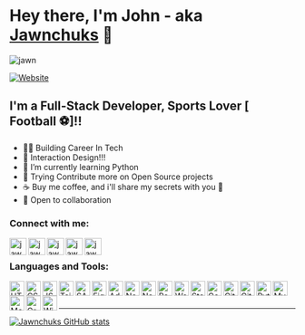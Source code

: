 # Hey there, I'm John - aka [Jawnchuks][website] 👋

![jawn](https://user-images.githubusercontent.com/45388316/162934464-4f9c2460-79d3-4a9b-9c33-29bb510ffa29.png)

[![Website](https://img.shields.io/website?label=jawnchuks.com&style=for-the-badge&url=https%3A%2F%2Fjawnchuks.com)](https://jawnchuks.com)

## I'm a Full-Stack Developer, Sports Lover [ Football ⚽]!!

- 👨‍💻 Building Career In Tech
- 📲 Interaction Design!!!
- 🐍 I’m currently learning Python
- 📝 Trying Contribute more on Open Source projects
- ☕ Buy me coffee, and i'll share my secrets with you 🤣
- 👯 Open to collaboration

### Connect with me:

[<img align="left" alt="jawnchuks | Website" width="30px"  src="https://user-images.githubusercontent.com/45388316/162945939-13dbfda2-43d2-4ca2-9767-3b29c69730f5.png" />][website]
[<img align="left" alt="jawnchuks | Twitter" width="30px"  src="https://user-images.githubusercontent.com/45388316/162946088-c71da512-6a5a-44ef-9c64-52d6047ac6b8.png" />][twitter]
[<img align="left" alt="jawnchuks | LinkedIn" width="30px"  src="https://user-images.githubusercontent.com/45388316/162946026-e37fdf68-3813-4bc9-a349-f7208986d53d.png" />][linkedin]
[<img align="left" alt="jawnchuks | Instagram" width="30px"  src="https://user-images.githubusercontent.com/45388316/162945823-1af2d683-8817-4c42-868c-acc8425bae56.png" />][instagram]
[<img align="left" alt="jawnchuks | Devto" width="30px"  src="https://user-images.githubusercontent.com/45388316/162945746-f2599342-c360-4147-afaf-3fabe54d046b.png" />][devto]


<br />

### Languages and Tools:


<img align="left" alt="HTML5" width="26px" src="https://user-images.githubusercontent.com/45388316/162946215-63c8aea4-1586-4cac-98ff-19ffd41c8daa.png" />

<img align="left" alt="CSS3" width="26px" src="https://user-images.githubusercontent.com/45388316/162946709-cf620fa0-44b6-4145-92d4-2b9bb85ffac0.png" />

<img align="left" alt="JS" width="26px" src="https://user-images.githubusercontent.com/45388316/162946800-5d1e8ac8-db03-4c27-a2fe-303e1a258f91.png" />

<img align="left" alt="Tailwind" width="26px" src="https://user-images.githubusercontent.com/45388316/162946915-da8eb2f8-2c07-4e4f-977f-7b03254be17d.png" />

<img align="left" alt="SASS" width="26px" src="https://user-images.githubusercontent.com/45388316/162947053-4cb4b00a-22c7-4f8f-9e68-c62ef7cdbb84.png" />

<img align="left" alt="Figma" width="26px" src="https://user-images.githubusercontent.com/45388316/162948428-709e01b3-fbbf-4088-8c6c-a60d0aee8fbb.png" />

<img align="left" alt="Adobe-XD" width="26px" src="https://user-images.githubusercontent.com/45388316/162948548-ed304f00-cfca-494c-9836-45d68e2c0db7.png" />

<img align="left" alt="Node-js" width="26px" src="https://user-images.githubusercontent.com/45388316/162948720-2eaacd4b-2c5b-4e45-ba33-77fe05e9952f.png" />

<img align="left" alt="Next-js" width="26px" src="https://user-images.githubusercontent.com/45388316/162948860-6ea07db6-f87f-448c-8509-420befce7823.png" />

<img align="left" alt="React-js" width="26px" src="https://user-images.githubusercontent.com/45388316/162949042-ce636513-09ab-486f-ab31-89cdb5a359d2.png" />

<img align="left" alt="Wordpress" width="26px" src="https://user-images.githubusercontent.com/45388316/162949190-e40ce8d8-735b-4b05-8871-f038bae74395.png" />

<img align="left" alt="Stackoverflow" width="26px" src="https://user-images.githubusercontent.com/45388316/162949310-c2736097-7932-48c9-84a4-2ac2b163eff5.png" />

<img align="left" alt="Google" width="26px" src="https://user-images.githubusercontent.com/45388316/162949428-46ff3181-f192-4ae9-b898-8d5989d03e25.png" />

<img align="left" alt="Github" width="26px" src="https://user-images.githubusercontent.com/45388316/162949533-0714e930-10f8-42af-b36a-a5b5e6de4d14.png" />

<img align="left" alt="Git" width="26px" src="https://user-images.githubusercontent.com/45388316/162949625-c7099eef-d382-4bd1-9a52-6fb7f6ff212b.png" />

<img align="left" alt="Python" width="26px" src="https://user-images.githubusercontent.com/45388316/162949693-80342e7c-efdb-4b19-8f38-4f861702e8b7.png" />

<img align="left" alt="MySQL" width="26px" src="https://user-images.githubusercontent.com/45388316/162949776-0f3452e3-30cd-4c9c-b635-0d323d4dc752.png" />

<img align="left" alt="MongoDB" width="26px" src="https://user-images.githubusercontent.com/45388316/162949901-db0471b2-acc7-49cb-a811-35cd026885d1.png" />

<img align="left" alt="GraphQl" width="26px" src="https://user-images.githubusercontent.com/45388316/162950045-2f6bbd1b-cff6-477a-89c6-89d66f5d7957.png" />

<img align="left" alt="Windows" width="26px" src="https://user-images.githubusercontent.com/45388316/162950122-0d047d13-ba5a-4ac5-81d5-d4ca6cec39e7.png" />

<br />
<br />

---
[![Jawnchuks GitHub stats](https://github-readme-stats.vercel.app/api?username=jawnchuks)](https://github.com/jawnchuks/github-readme-stats)


[website]: https://jawnchuks.com
[twitter]: https://twitter.com/jawnchuks
[instagram]: https://instagram.com/jawnchuks
[linkedin]: https://linkedin.com/in/jawnchuks
[devto]: https://dev.to/jawnchuks
